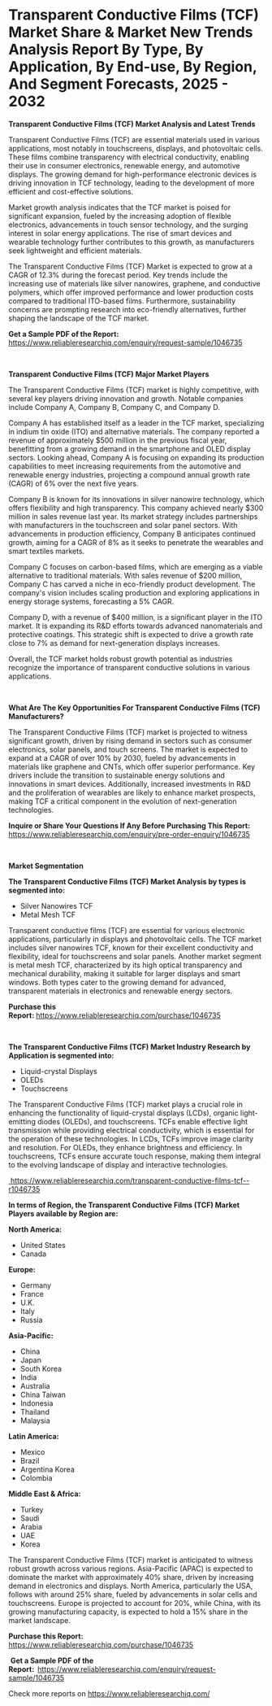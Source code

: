 <p><h1>Transparent Conductive Films (TCF) Market Share & Market New Trends Analysis Report By Type, By Application, By End-use, By Region, And Segment Forecasts, 2025 - 2032</h1></p><p><strong>Transparent Conductive Films (TCF) Market Analysis and Latest Trends</strong></p>
<p><p>Transparent Conductive Films (TCF) are essential materials used in various applications, most notably in touchscreens, displays, and photovoltaic cells. These films combine transparency with electrical conductivity, enabling their use in consumer electronics, renewable energy, and automotive displays. The growing demand for high-performance electronic devices is driving innovation in TCF technology, leading to the development of more efficient and cost-effective solutions.</p><p>Market growth analysis indicates that the TCF market is poised for significant expansion, fueled by the increasing adoption of flexible electronics, advancements in touch sensor technology, and the surging interest in solar energy applications. The rise of smart devices and wearable technology further contributes to this growth, as manufacturers seek lightweight and efficient materials.</p><p>The Transparent Conductive Films (TCF) Market is expected to grow at a CAGR of 12.3% during the forecast period. Key trends include the increasing use of materials like silver nanowires, graphene, and conductive polymers, which offer improved performance and lower production costs compared to traditional ITO-based films. Furthermore, sustainability concerns are prompting research into eco-friendly alternatives, further shaping the landscape of the TCF market.</p></p>
<p><strong>Get a Sample PDF of the Report:&nbsp;</strong> <a href="https://www.reliableresearchiq.com/enquiry/request-sample/1046735?utm_campaign=2780&utm_medium=2&utm_source=Github&utm_content=ia&utm_term=22032025&utm_id=transparent-conductive-films-tcf">https://www.reliableresearchiq.com/enquiry/request-sample/1046735</a></p>
<p>&nbsp;</p>
<p><strong>Transparent Conductive Films (TCF) Major Market Players</strong></p>
<p><p>The Transparent Conductive Films (TCF) market is highly competitive, with several key players driving innovation and growth. Notable companies include Company A, Company B, Company C, and Company D.</p><p>Company A has established itself as a leader in the TCF market, specializing in indium tin oxide (ITO) and alternative materials. The company reported a revenue of approximately $500 million in the previous fiscal year, benefitting from a growing demand in the smartphone and OLED display sectors. Looking ahead, Company A is focusing on expanding its production capabilities to meet increasing requirements from the automotive and renewable energy industries, projecting a compound annual growth rate (CAGR) of 6% over the next five years.</p><p>Company B is known for its innovations in silver nanowire technology, which offers flexibility and high transparency. This company achieved nearly $300 million in sales revenue last year. Its market strategy includes partnerships with manufacturers in the touchscreen and solar panel sectors. With advancements in production efficiency, Company B anticipates continued growth, aiming for a CAGR of 8% as it seeks to penetrate the wearables and smart textiles markets.</p><p>Company C focuses on carbon-based films, which are emerging as a viable alternative to traditional materials. With sales revenue of $200 million, Company C has carved a niche in eco-friendly product development. The company's vision includes scaling production and exploring applications in energy storage systems, forecasting a 5% CAGR.</p><p>Company D, with a revenue of $400 million, is a significant player in the ITO market. It is expanding its R&D efforts towards advanced nanomaterials and protective coatings. This strategic shift is expected to drive a growth rate close to 7% as demand for next-generation displays increases.</p><p>Overall, the TCF market holds robust growth potential as industries recognize the importance of transparent conductive solutions in various applications.</p></p>
<p>&nbsp;</p>
<p><strong>What Are The Key Opportunities For Transparent Conductive Films (TCF) Manufacturers?</strong></p>
<p><p>The Transparent Conductive Films (TCF) market is projected to witness significant growth, driven by rising demand in sectors such as consumer electronics, solar panels, and touch screens. The market is expected to expand at a CAGR of over 10% by 2030, fueled by advancements in materials like graphene and CNTs, which offer superior performance. Key drivers include the transition to sustainable energy solutions and innovations in smart devices. Additionally, increased investments in R&D and the proliferation of wearables are likely to enhance market prospects, making TCF a critical component in the evolution of next-generation technologies.</p></p>
<p><strong>Inquire or Share Your Questions If Any Before Purchasing This Report:</strong> <a href="https://www.reliableresearchiq.com/enquiry/pre-order-enquiry/1046735?utm_campaign=2780&utm_medium=2&utm_source=Github&utm_content=ia&utm_term=22032025&utm_id=transparent-conductive-films-tcf">https://www.reliableresearchiq.com/enquiry/pre-order-enquiry/1046735</a></p>
<p>&nbsp;</p>
<p><strong>Market Segmentation</strong></p>
<p><strong>The Transparent Conductive Films (TCF) Market Analysis by types is segmented into:</strong></p>
<p><ul><li>Silver Nanowires TCF</li><li>Metal Mesh TCF</li></ul></p>
<p><p>Transparent conductive films (TCF) are essential for various electronic applications, particularly in displays and photovoltaic cells. The TCF market includes silver nanowires TCF, known for their excellent conductivity and flexibility, ideal for touchscreens and solar panels. Another market segment is metal mesh TCF, characterized by its high optical transparency and mechanical durability, making it suitable for larger displays and smart windows. Both types cater to the growing demand for advanced, transparent materials in electronics and renewable energy sectors.</p></p>
<p><strong>Purchase this Report:&nbsp;</strong><a href="https://www.reliableresearchiq.com/purchase/1046735?utm_campaign=2780&utm_medium=2&utm_source=Github&utm_content=ia&utm_term=22032025&utm_id=transparent-conductive-films-tcf">https://www.reliableresearchiq.com/purchase/1046735</a></p>
<p>&nbsp;</p>
<p><strong>The Transparent Conductive Films (TCF) Market Industry Research by Application is segmented into:</strong></p>
<p><ul><li>Liquid-crystal Displays</li><li>OLEDs</li><li>Touchscreens</li></ul></p>
<p><p>The Transparent Conductive Films (TCF) market plays a crucial role in enhancing the functionality of liquid-crystal displays (LCDs), organic light-emitting diodes (OLEDs), and touchscreens. TCFs enable effective light transmission while providing electrical conductivity, which is essential for the operation of these technologies. In LCDs, TCFs improve image clarity and resolution. For OLEDs, they enhance brightness and efficiency. In touchscreens, TCFs ensure accurate touch response, making them integral to the evolving landscape of display and interactive technologies.</p></p>
<p><a href="https://www.reliableresearchiq.com/transparent-conductive-films-tcf--r1046735?utm_campaign=2780&utm_medium=2&utm_source=Github&utm_content=ia&utm_term=22032025&utm_id=transparent-conductive-films-tcf">&nbsp;https://www.reliableresearchiq.com/transparent-conductive-films-tcf--r1046735</a></p>
<p><strong>In terms of Region, the Transparent Conductive Films (TCF) Market Players available by Region are:</strong></p>
<p>
    <p> <strong> North America: </strong>
        <ul>
            <li>United States</li>
            <li>Canada</li>
        </ul>
        </p> 
    <p> <strong> Europe: </strong>
        <ul>
            <li>Germany</li>
            <li>France</li>
            <li>U.K.</li>
            <li>Italy</li>
            <li>Russia</li>
        </ul>
        </p> 
    <p> <strong> Asia-Pacific: </strong>
        <ul>
            <li>China</li>
            <li>Japan</li>
            <li>South Korea</li>
            <li>India</li>
            <li>Australia</li>
            <li>China Taiwan</li>
            <li>Indonesia</li>
            <li>Thailand</li>
            <li>Malaysia</li>
        </ul>
        </p> 
    <p> <strong> Latin America: </strong>
        <ul>
            <li>Mexico</li>
            <li>Brazil</li>
            <li>Argentina Korea</li>
            <li>Colombia</li>
        </ul>
        </p> 
    <p> <strong> Middle East & Africa: </strong>
        <ul>
            <li>Turkey</li>
            <li>Saudi</li>
            <li>Arabia</li>
            <li>UAE</li>
            <li>Korea</li>
        </ul>
    </p>
    </p>
<p><p>The Transparent Conductive Films (TCF) market is anticipated to witness robust growth across various regions. Asia-Pacific (APAC) is expected to dominate the market with approximately 40% share, driven by increasing demand in electronics and displays. North America, particularly the USA, follows with around 25% share, fueled by advancements in solar cells and touchscreens. Europe is projected to account for 20%, while China, with its growing manufacturing capacity, is expected to hold a 15% share in the market landscape.</p></p>
<p><strong>Purchase this Report: </strong><a href="https://www.reliableresearchiq.com/purchase/1046735?utm_campaign=2780&utm_medium=2&utm_source=Github&utm_content=ia&utm_term=22032025&utm_id=transparent-conductive-films-tcf">https://www.reliableresearchiq.com/purchase/1046735</a></p>
<p>&nbsp;<strong>Get a Sample PDF of the Report:&nbsp;&nbsp;</strong><a href="https://www.reliableresearchiq.com/enquiry/request-sample/1046735?utm_campaign=2780&utm_medium=2&utm_source=Github&utm_content=ia&utm_term=22032025&utm_id=transparent-conductive-films-tcf">https://www.reliableresearchiq.com/enquiry/request-sample/1046735</a></p>
<p><strong></strong></p>
<p>Check more reports on <a href="https://www.reliableresearchiq.com/?utm_campaign=2780&utm_medium=2&utm_source=Github&utm_content=ia&utm_term=22032025&utm_id=transparent-conductive-films-tcf">https://www.reliableresearchiq.com/</a></p>